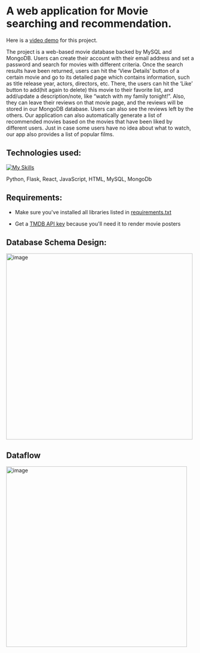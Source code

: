 # A web application for Movie searching and recommendation.
Here is a [video demo](https://www.youtube.com/watch?v=os9x5-8ye3k&feature=emb_logo) for this project.

The project is a web-based movie database backed by MySQL and MongoDB. Users can create their account with their email address and set a password and search for movies with different criteria. Once the search results have been returned, users can hit the ‘View Details’ button of a certain movie and go to its detailed page which contains information, such as title release year, actors, directors, etc. There, the users can hit the ‘Like’ button to add(hit again to delete) this movie to their favorite list, and add/update a description/note, like “watch with my family tonight!”. Also, they can leave their reviews on that movie page, and the reviews will be stored in our MongoDB database. Users can also see the reviews left by the others. Our application can also automatically generate a list of recommended movies based on the movies that have been liked by different users. Just in case some users have no idea about what to watch, our app also provides a list of popular films.

## Technologies used:

[![My Skills](https://skillicons.dev/icons?i=py,flask,react,js,html,mysql,mongodb&perline=10)](https://skillicons.dev)

Python, Flask, React, JavaScript, HTML, MySQL, MongoDb

## Requirements:
- Make sure you've installed all libraries listed in [requirements.txt](https://github.com/WilliamGQW/Movie_Recommendation_Flask_React/blob/master/requirements.txt)

- Get a [TMDB API key](https://developers.themoviedb.org/3/getting-started/introduction) because you'll need it to render movie posters


## Database Schema Design:
<img width="499" alt="image" src="https://user-images.githubusercontent.com/18302400/214800976-8fed2048-6b9e-4827-b5af-51a2f2a22fc9.png">

## Dataflow

<img width="484" alt="image" src="https://user-images.githubusercontent.com/18302400/214801254-0401abbc-01c2-408d-a3c6-d231cff2c836.png">

